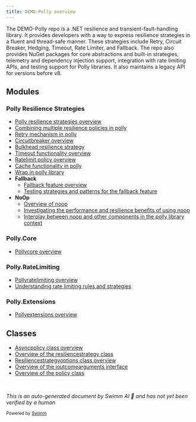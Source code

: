 ```yaml
---
title: DEMO-Polly overview
---
```

The DEMO-Polly repo is a .NET resilience and transient-fault-handling library. It provides developers with a way to express resilience strategies in a fluent and thread-safe manner. These strategies include Retry, Circuit Breaker, Hedging, Timeout, Rate Limiter, and Fallback. The repo also provides NuGet packages for core abstractions and built-in strategies, telemetry and dependency injection support, integration with rate limiting APIs, and testing support for Polly libraries. It also maintains a legacy API for versions before v8.

## Modules

### Polly Resilience Strategies

- <SwmLink doc-title="Polly resilience strategies overview">[Polly resilience strategies overview](.swm/polly-resilience-strategies-overview.vckpo0t2.sw.md)</SwmLink>
- <SwmLink doc-title="Combining multiple resilience policies in polly">[Combining multiple resilience policies in polly](.swm/combining-multiple-resilience-policies-in-polly.dnkdf0vw.sw.md)</SwmLink>
- <SwmLink doc-title="Retry mechanism in polly">[Retry mechanism in polly](.swm/retry-mechanism-in-polly.s2e1izi6.sw.md)</SwmLink>
- <SwmLink doc-title="Circuitbreaker overview">[Circuitbreaker overview](.swm/circuitbreaker-overview.puskmdck.sw.md)</SwmLink>
- <SwmLink doc-title="Bulkhead resilience strategy">[Bulkhead resilience strategy](.swm/bulkhead-resilience-strategy.gvd2k127.sw.md)</SwmLink>
- <SwmLink doc-title="Timeout functionality overview">[Timeout functionality overview](.swm/timeout-functionality-overview.nf9j8dvk.sw.md)</SwmLink>
- <SwmLink doc-title="Ratelimit policy overview">[Ratelimit policy overview](.swm/ratelimit-policy-overview.hzxruqf3.sw.md)</SwmLink>
- <SwmLink doc-title="Cache functionality in polly">[Cache functionality in polly](.swm/cache-functionality-in-polly.lpxm33r8.sw.md)</SwmLink>
- <SwmLink doc-title="Wrap in polly library">[Wrap in polly library](.swm/wrap-in-polly-library.opyayazt.sw.md)</SwmLink>
- **Fallback**
  - <SwmLink doc-title="Fallback feature overview">[Fallback feature overview](.swm/fallback-feature-overview.b5401f1t.sw.md)</SwmLink>
  - <SwmLink doc-title="Testing strategies and patterns for the fallback feature">[Testing strategies and patterns for the fallback feature](.swm/testing-strategies-and-patterns-for-the-fallback-feature.qkje5ozn.sw.md)</SwmLink>
- **NoOp**
  - <SwmLink doc-title="Overview of noop">[Overview of noop](.swm/overview-of-noop.6uxlabga.sw.md)</SwmLink>
  - <SwmLink doc-title="Investigating the performance and resilience benefits of using noop">[Investigating the performance and resilience benefits of using noop](.swm/investigating-the-performance-and-resilience-benefits-of-using-noop.ehle1eat.sw.md)</SwmLink>
  - <SwmLink doc-title="Interplay between noop and other components in the polly library context">[Interplay between noop and other components in the polly library context](.swm/interplay-between-noop-and-other-components-in-the-polly-library-context.m05sixqy.sw.md)</SwmLink>

### Polly.Core

- <SwmLink doc-title="Pollycore overview">[Pollycore overview](.swm/pollycore-overview.s8ddvix0.sw.md)</SwmLink>

### Polly.RateLimiting

- <SwmLink doc-title="Pollyratelimiting overview">[Pollyratelimiting overview](.swm/pollyratelimiting-overview.yphi3v1z.sw.md)</SwmLink>
- <SwmLink doc-title="Understanding rate limiting rules and strategies">[Understanding rate limiting rules and strategies](.swm/understanding-rate-limiting-rules-and-strategies.ibygr94y.sw.md)</SwmLink>

### Polly.Extensions

- <SwmLink doc-title="Pollyextensions overview">[Pollyextensions overview](.swm/pollyextensions-overview.g8ahvzex.sw.md)</SwmLink>

## Classes

- <SwmLink doc-title="Asyncpolicy class overview">[Asyncpolicy class overview](.swm/asyncpolicy-class-overview.dgokcmnp.sw.md)</SwmLink>
- <SwmLink doc-title="Overview of the resiliencestrategy class">[Overview of the resiliencestrategy class](.swm/overview-of-the-resiliencestrategy-class.tnhl90sm.sw.md)</SwmLink>
- <SwmLink doc-title="Resiliencestrategyoptions class overview">[Resiliencestrategyoptions class overview](.swm/resiliencestrategyoptions-class-overview.zef6t94z.sw.md)</SwmLink>
- <SwmLink doc-title="Overview of the ioutcomearguments interface">[Overview of the ioutcomearguments interface](.swm/overview-of-the-ioutcomearguments-interface.xem4sgd7.sw.md)</SwmLink>
- <SwmLink doc-title="Overview of the policy class">[Overview of the policy class](.swm/overview-of-the-policy-class.f5ukcqrs.sw.md)</SwmLink>

&nbsp;

*This is an auto-generated document by Swimm AI 🌊 and has not yet been verified by a human*

<SwmMeta version="3.0.0" repo-id="Z2l0aHViJTNBJTNBREVNTy1Qb2xseSUzQSUzQXN3aW1taW8=" repo-name="DEMO-Polly"><sup>Powered by [Swimm](/)</sup></SwmMeta>
